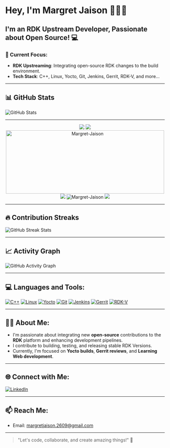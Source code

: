 # Hey, I'm Margret Jaison 🙋🏻‍♀️

## I'm an RDK Upstream Developer, Passionate about Open Source! 💻

### 🌱 Current Focus:
- **RDK Upstreaming**: Integrating open-source RDK changes to the build environment.
- **Tech Stack**: C++, Linux, Yocto, Git, Jenkins, Gerrit, RDK-V, and more...

---

## 📊 GitHub Stats


![GitHub Stats](https://github-readme-stats.vercel.app/api?username=Margret-Jaison&count_private=true&show_icons=true&theme=react)

---

<p align="center">
<img src="https://github-readme-streak-stats.herokuapp.com/?user=Margret-Jaison">
<img src="https://github-profile-summary-cards.vercel.app/api/cards/profile-details?username=Margret-Jaison&theme=vue">
<img src="https://github-readme-stats.vercel.app/api/top-langs?username=Margret-Jaison&show_icons=true&locale=en&layout=compact" alt="Margret-Jaison" width="500" height="200">

<img src="https://github-profile-trophy.vercel.app/?username=Margret-Jaison">
 
 
 <img src="https://komarev.com/ghpvc/?username=Margret-Jaison&label=Profile%20views&color=0e75b6&style=flat" alt="Margret-Jaison" /> 
 <img src="https://hits.seeyoufarm.com/api/count/incr/badge.svg?url=https%3A%2F%2Fgithub.com%2FMargret-Jaison1212%2Fhit-counter">
 </p>



---




## 🔥 Contribution Streaks

![GitHub Streak Stats](https://streak-stats.demolab.com/?user=Margret-Jaison&theme=react)

---

## 📈 Activity Graph

![GitHub Activity Graph](https://github-readme-activity-graph.vercel.app/graph?username=Margret-jaison&bg_color=21232a&color=a8eeff&line=61dafb&point=f0fcff&area=true&hide_border=false)

---

## 💻 Languages and Tools:
[![C++](https://img.shields.io/badge/-C%2B%2B-black?style=flat&logo=cplusplus)](https://www.cprogramming.com)
[![Linux](https://img.shields.io/badge/Linux-black?style=flat&logo=linux)](https://www.kernel.org)
[![Yocto](https://img.shields.io/badge/Yocto-black?style=flat&logo=yocto)](https://www.yoctoproject.org)
[![Git](https://img.shields.io/badge/Git-black?style=flat&logo=git)](https://git-scm.com)
[![Jenkins](https://img.shields.io/badge/Jenkins-black?style=flat&logo=jenkins)](https://www.jenkins.io)
[![Gerrit](https://img.shields.io/badge/Gerrit-black?style=flat&logo=gerrit)](https://www.gerritcodereview.com)
[![RDK-V](https://img.shields.io/badge/RDK%2DV-black?style=flat&logo=rdk)](https://www.rdkcentral.com)

---

## 🧑‍💻 About Me:
- I'm passionate about integrating new **open-source** contributions to the **RDK** platform and enhancing development pipelines.
- I contribute to building, testing, and releasing stable RDK Versions.
- Currently, I'm focused on **Yocto builds**, **Gerrit reviews**, and **Learning Web development**.

---



## 🌐 Connect with Me:
[![LinkedIn](https://img.shields.io/badge/LinkedIn-blue?style=flat&logo=linkedin)](https://linkedin.com/in/margret-jaison)


---

## 📫 Reach Me:
- Email: [margretjaison.2609@gmail.com](mailto:your-email@example.com)

---

> "Let's code, collaborate, and create amazing things!" 🚀

